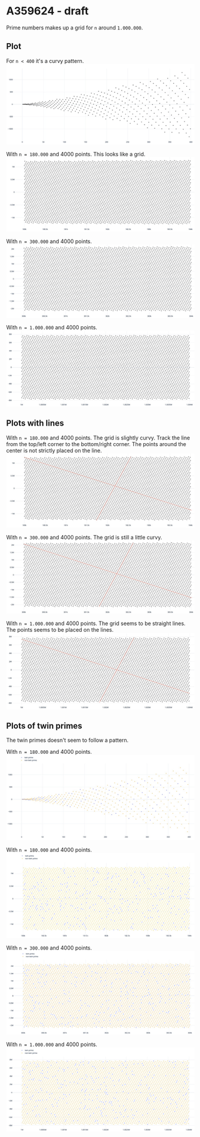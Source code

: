 # A359624 - draft

Prime numbers makes up a grid for `n` around `1.000.000`.


## Plot

For `n < 400` it's a curvy pattern.
<img src="1 - 400 - plot.jpg">

With `n = 180.000` and 4000 points. This looks like a grid.
<img src="180k - 184k - plot.jpg">

With `n = 300.000` and 4000 points.
<img src="300k - 304k - plot.jpg">

With `n = 1.000.000` and 4000 points.
<img src="1000k - 1004k - plot.jpg">


## Plots with lines

With `n = 180.000` and 4000 points. The grid is slightly curvy. Track the line from the top/left corner to the bottom/right corner. The points around the center is not strictly placed on the line.
<img src="180k - 184k - plot with manual lines - the points are not following the straigh lines.jpg">

With `n = 300.000` and 4000 points. The grid is still a little curvy.
<img src="300k - 304k - plot with manual lines - the points are not following the straigh lines.jpg">

With `n = 1.000.000` and 4000 points. The grid seems to be straight lines. The points seems to be placed on the lines.
<img src="1000k - 1004k - plot with manual lines - the points follows straight lines.jpg">


## Plots of twin primes

The twin primes doesn't seem to follow a pattern.

With `n = 180.000` and 4000 points.
<img src="1 - 400 - no structure with twin and nontwin primes.jpg">

With `n = 180.000` and 4000 points.
<img src="180k - 184k - no structure with twin and nontwin primes.jpg">

With `n = 300.000` and 4000 points.
<img src="300k - 304k - no structure with twin and nontwin primes.jpg">

With `n = 1.000.000` and 4000 points.
<img src="1000k - 1004k - no structure with twin and nontwin primes.jpg">

